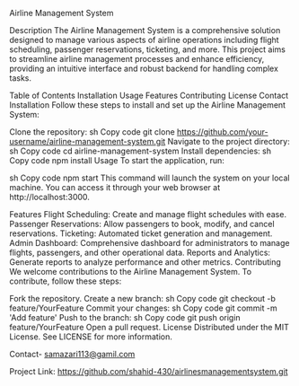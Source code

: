 Airline Management System

Description
The Airline Management System is a comprehensive solution designed to manage various aspects of airline operations including flight scheduling, passenger reservations, ticketing, and more. This project aims to streamline airline management processes and enhance efficiency, providing an intuitive interface and robust backend for handling complex tasks.

Table of Contents
Installation
Usage
Features
Contributing
License
Contact
Installation
Follow these steps to install and set up the Airline Management System:

Clone the repository:
sh
Copy code
git clone https://github.com/your-username/airline-management-system.git
Navigate to the project directory:
sh
Copy code
cd airline-management-system
Install dependencies:
sh
Copy code
npm install
Usage
To start the application, run:

sh
Copy code
npm start
This command will launch the system on your local machine. You can access it through your web browser at http://localhost:3000.

Features
Flight Scheduling: Create and manage flight schedules with ease.
Passenger Reservations: Allow passengers to book, modify, and cancel reservations.
Ticketing: Automated ticket generation and management.
Admin Dashboard: Comprehensive dashboard for administrators to manage flights, passengers, and other operational data.
Reports and Analytics: Generate reports to analyze performance and other metrics.
Contributing
We welcome contributions to the Airline Management System. To contribute, follow these steps:

Fork the repository.
Create a new branch:
sh
Copy code
git checkout -b feature/YourFeature
Commit your changes:
sh
Copy code
git commit -m 'Add feature'
Push to the branch:
sh
Copy code
git push origin feature/YourFeature
Open a pull request.
License
Distributed under the MIT License. See LICENSE for more information.

Contact- samazari113@gamil.com

Project Link: https://github.com/shahid-430/airlinesmanagementsystem.git
